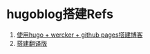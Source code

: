 # hugoblog搭建Refs
1. [使用hugo + wercker + github pages搭建博客](https://gohugo.io/tutorials/automated-deployments/)
2. [搭建翻译版](http://git.bookislife.com/post/2015/how-to-use-hugo/)
